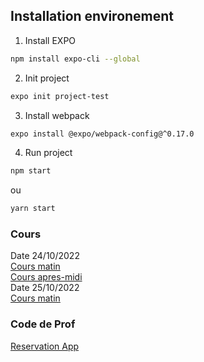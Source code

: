 ## Installation environement
1. Install EXPO
```bash
npm install expo-cli --global
```
2. Init project
```bash
expo init project-test
```
3. Install webpack
```bash
expo install @expo/webpack-config@^0.17.0
```
4. Run project
```bash
npm start 
```
ou
```bash
yarn start
```

### Cours
Date 24/10/2022 <br>
[Cours matin](https://docs.google.com/presentation/d/14YxatS-TM-XbnmC8EtpOcnL9QEDJuRo0AZ-IiprRQsM/edit)
<br>
[Cours apres-midi](https://docs.google.com/presentation/d/1K-YcuKeVGqGApW-cCNz_-HTJzabrqlXwzAqOucPzITs/edit)
<br>
Date 25/10/2022
<br>
[Cours matin](https://docs.google.com/presentation/d/1OFfL42rbIByF57g2sXYQYLGH_zLfzqQGfN63ZOrXLIY/edit)

### Code de Prof
[Reservation App](https://gitlab.com/joan.g.francois/reservationapp)
